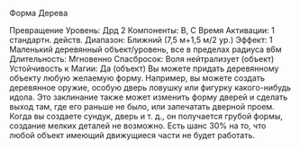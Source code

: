 
Форма Дерева

Превращение
Уровень: Дрд 2
Компоненты: В, С
Время Активации: 1 стандартн. действ.
Диапазон: Ближний (7,5 м+1,5 м/2 ур.)
Эффект: 1 Маленький деревянный
объект/уровень, все в пределах радиуса
в6м
Длительность: Мгновенно
Спасбросок: Воля нейтрализует (объект)
Устойчивость к Магии: Да (объект)
Вы можете придать деревянному объекту любую желаемую форму. Например,
вы можете создать деревянное оружие,
особую дверь ловушку или фигурку
какого-нибудь идола. Это заклинание
также может изменить форму дверей
и сделать выход там, где его раньше не
было, или запечатать дверной проем.
Когда вы создаете сундук, дверь и т. д.,
он получается грубой формы, создание
мелких деталей не возможно. Есть шанс
30% на то, что любой объект имеющий
движущиеся части не будет работать.